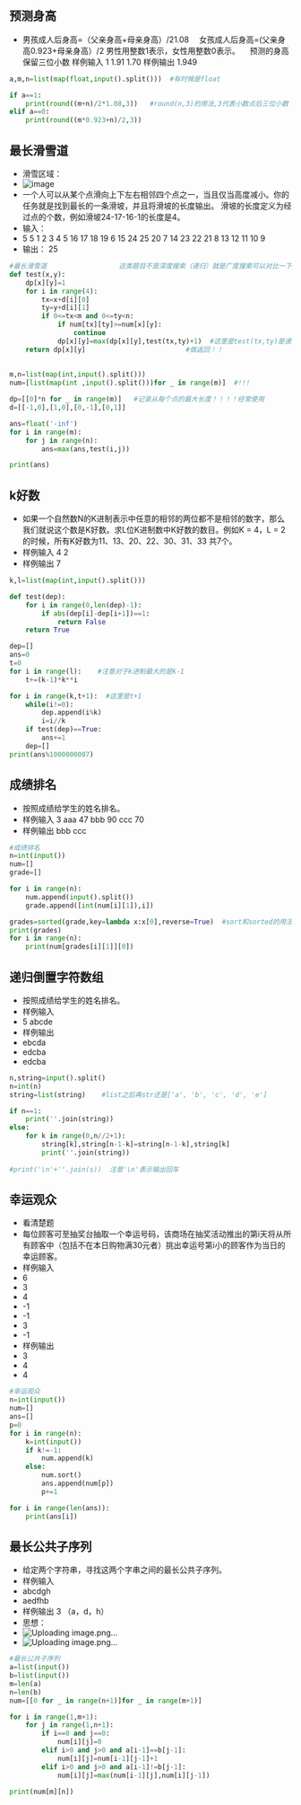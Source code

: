 ## 预测身高
* 男孩成人后身高=（父亲身高+母亲身高）/21.08
　女孩成人后身高=(父亲身高0.923+母亲身高）/2
  男性用整数1表示，女性用整数0表示。
　预测的身高保留三位小数
样例输入
1 1.91 1.70
样例输出
1.949
```python
a,m,n=list(map(float,input().split()))  #有时候是float

if a==1:
    print(round((m+n)/2*1.08,3))   #round(n,3)的用法,3代表小数点后三位小数
elif a==0:
    print(round((m*0.923+n)/2,3))
```
## 最长滑雪道
* 滑雪区域：
* ![image](https://user-images.githubusercontent.com/46865901/114292145-0d72f200-9abf-11eb-8746-b2e82ca51fcd.png)
* 一个人可以从某个点滑向上下左右相邻四个点之一，当且仅当高度减小。你的任务就是找到最长的一条滑坡，并且将滑坡的长度输出。 滑坡的长度定义为经过点的个数，例如滑坡24-17-16-1的长度是4。
* 输入：
* 5 5
1 2 3 4 5
16 17 18 19 6
15 24 25 20 7
14 23 22 21 8
13 12 11 10 9
* 输出：
25
```python
#最长滑雪道                  这类题目不是深度搜索（递归）就是广度搜索可以对比一下！
def test(x,y):
    dp[x][y]=1
    for i in range(4):
        tx=x+d[i][0]
        ty=y+d[i][1]
        if 0<=tx<m and 0<=ty<n:
            if num[tx][ty]>=num[x][y]:
                continue
            dp[x][y]=max(dp[x][y],test(tx,ty)+1)  #这里是test(tx,ty)是递归/深度搜索的思想（如果用dp[tx][ty],它有可能还没有更新，为0）
    return dp[x][y]                         #做返回！！
        
    
m,n=list(map(int,input().split()))
num=[list(map(int ,input().split()))for _ in range(m)]  #!!!

dp=[[0]*n for _ in range(m)]   #记录从每个点的最大长度！！！！经常使用
d=[[-1,0],[1,0],[0,-1],[0,1]]

ans=float('-inf')
for i in range(m):
    for j in range(n):
        ans=max(ans,test(i,j))

print(ans)
```
## k好数
* 如果一个自然数N的K进制表示中任意的相邻的两位都不是相邻的数字，那么我们就说这个数是K好数。求L位K进制数中K好数的数目。例如K = 4，L = 2的时候，所有K好数为11、13、20、22、30、31、33 共7个。
* 样例输入
4 2
* 样例输出
7
```python
k,l=list(map(int,input().split()))

def test(dep):
    for i in range(0,len(dep)-1):
        if abs(dep[i]-dep[i+1])==1:
            return False
    return True

dep=[]
ans=0
t=0
for i in range(l):    #注意对于k进制最大的是k-1
    t+=(k-1)*k**i

for i in range(k,t+1):  #这里是t+1
    while(i!=0):
        dep.append(i%k)
        i=i//k
    if test(dep)==True:
        ans+=1
    dep=[]
print(ans%1000000007)
```
## 成绩排名
* 按照成绩给学生的姓名排名。
* 样例输入
3
aaa 47
bbb 90
ccc 70
* 样例输出
bbb
ccc
```python
#成绩排名
n=int(input())
num=[]
grade=[]

for i in range(n):
    num.append(input().split())
    grade.append([int(num[i][1]),i])

grades=sorted(grade,key=lambda x:x[0],reverse=True)  #sort和sorted的用法，较为复杂的还是用sorted
print(grades)
for i in range(n):
    print(num[grades[i][1]][0])
```
## 递归倒置字符数组
* 按照成绩给学生的姓名排名。
* 样例输入
* 5 abcde
* 样例输出
* ebcda
* edcba
* edcba
```python
n,string=input().split()
n=int(n)
string=list(string)    #list之后再str还是['a', 'b', 'c', 'd', 'e']

if n==1:
    print(''.join(string))
else:
    for k in range(0,n//2+1):
        string[k],string[n-1-k]=string[n-1-k],string[k]
        print(''.join(string))
    
#print('\n'+''.join(s))  注意'\n'表示输出回车
```
## 幸运观众
* 看清楚题
* 每位顾客可至抽奖台抽取一个幸运号码，该商场在抽奖活动推出的第i天将从所有顾客中（包括不在本日购物满30元者）挑出幸运号第i小的顾客作为当日的幸运顾客。
* 样例输入
* 6
* 3
* 4
* -1
* -1
* 3
* -1
* 样例输出
* 3
* 4
* 4
```python
#幸运观众
n=int(input())
num=[]
ans=[]
p=0
for i in range(n):
    k=int(input())
    if k!=-1:
        num.append(k)
    else:
        num.sort()
        ans.append(num[p])
        p+=1

for i in range(len(ans)):
    print(ans[i])
```
## 最长公共子序列
* 给定两个字符串，寻找这两个字串之间的最长公共子序列。
* 样例输入
* abcdgh
* aedfhb
* 样例输出
3
（a，d，h）
* 思想：
* ![Uploading image.png…]()
* ![Uploading image.png…]()
```python
#最长公共子序列
a=list(input())
b=list(input())
m=len(a)
n=len(b)
num=[[0 for _ in range(n+1)]for _ in range(m+1)]

for i in range(1,m+1):
    for j in range(1,n+1):
        if i==0 and j==0:
            num[i][j]=0
        elif i>0 and j>0 and a[i-1]==b[j-1]:
            num[i][j]=num[i-1][j-1]+1
        elif i>0 and j>0 and a[i-1]!=b[j-1]:
            num[i][j]=max(num[i-1][j],num[i][j-1])

print(num[m][n])
```
